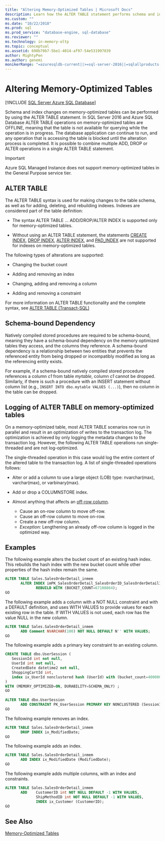 ```yaml
---
title: "Altering Memory-Optimized Tables | Microsoft Docs"
description: Learn how the ALTER TABLE statement performs schema and index changes on memory-optimized tables. Combine ADD, DROP, and ALTER operations in a single statement.
ms.custom: ""
ms.date: "10/22/2018"
ms.prod: sql
ms.prod_service: "database-engine, sql-database"
ms.reviewer: ""
ms.technology: in-memory-oltp
ms.topic: conceptual
ms.assetid: 690b70b7-5be1-4014-af97-54e531997839
author: MightyPen
ms.author: genemi
monikerRange: "=azuresqldb-current||>=sql-server-2016||=sqlallproducts-allversions||>=sql-server-linux-2017||=azuresqldb-mi-current"
---
```

# Altering Memory-Optimized Tables

[!INCLUDE [SQL Server Azure SQL Database](../../includes/applies-to-version/sql-asdb.md)]

Schema and index changes on memory-optimized tables can be performed by using the ALTER TABLE statement. In SQL Server 2016 and Azure SQL Database ALTER TABLE operations on memory-optimized tables are OFFLINE, meaning that the table is not available for querying while the operation is in progress. The database application can continue to run, and any operation that is accessing the table is blocked until the alteration process is completed. It is possible to combine multiple ADD, DROP or ALTER operations in a single ALTER TABLE statement.

> [!IMPORTANT]
> Azure SQL Managed Instance does not support memory-optimized tables in the General Purpose service tier.
  
## ALTER TABLE  

The ALTER TABLE syntax is used for making changes to the table schema, as well as for adding, deleting, and rebuilding indexes. Indexes are considered part of the table definition:  
  
- The syntax ALTER TABLE ... ADD/DROP/ALTER INDEX is supported only for memory-optimized tables.  
  
- Without using an ALTER TABLE statement, the statements [CREATE INDEX](../../t-sql/statements/create-index-transact-sql.md), [DROP INDEX](../../t-sql/statements/drop-index-transact-sql.md), [ALTER INDEX](../../t-sql/statements/alter-index-transact-sql.md), and [PAD_INDEX](../../t-sql/statements/alter-table-index-option-transact-sql.md) are not supported for indexes on memory-optimized tables.  
  
The following types of alterations are supported:  
  
- Changing the bucket count  
  
- Adding and removing an index  
  
- Changing, adding and removing a column  
  
- Adding and removing a constraint  
  
 For more information on ALTER TABLE functionality and the complete syntax, see [ALTER TABLE &#40;Transact-SQL&#41;](../../t-sql/statements/alter-table-transact-sql.md)  
  
## Schema-bound Dependency

 Natively compiled stored procedures are required to be schema-bound, meaning they have a schema-bound dependency on the memory optimized tables they access, and the columns they reference. A schema-bound dependency is a relationship between two entities that prevents the referenced entity from being dropped or incompatibly modified as long as the referencing entity exists.  
  
 For example, if a schema-bound natively compiled stored procedure references a column *c1* from table *mytable*, column *c1* cannot be dropped. Similarly, if there is such a procedure with an INSERT statement without column list (e.g., `INSERT INTO dbo.mytable VALUES (...)`), then no column in the table can be dropped.  

## Logging of ALTER TABLE on memory-optimized tables

On a memory-optimized table, most ALTER TABLE scenarios now run in parallel and result in an optimization of writes to the transaction log. The optimization is achieved by only logging the metadata changes to the transaction log. However, the following ALTER TABLE operations run single-threaded and are not log-optimized.

The single-threaded operation in this case would log the entire content of the altered table to the transaction log. A list of single-threaded operations follows:

- Alter or add a column to use a large object (LOB) type: nvarchar(max), varchar(max), or varbinary(max).

- Add or drop a COLUMNSTORE index.

- Almost anything that affects an [off-row column](../../relational-databases/in-memory-oltp/supported-data-types-for-in-memory-oltp.md).

  - Cause an on-row column to move off-row.
  - Cause an off-row column to move on-row.
  - Create a new off-row column.
  - *Exception:* Lengthening an already off-row column is logged in the optimized way.
  
## Examples

The following example alters the bucket count of an existing hash index. This rebuilds the hash index with the new bucket count while other properties of the hash index remain the same.  

```sql
ALTER TABLE Sales.SalesOrderDetail_inmem
       ALTER INDEX imPK_SalesOrderDetail_SalesOrderID_SalesOrderDetailID  
              REBUILD WITH (BUCKET_COUNT=67108864);  
GO
```

The following example adds a column with a NOT NULL constraint and with a DEFAULT definition, and uses WITH VALUES to provide values for each existing row in the table. If WITH VALUES is not used, each row has the value NULL in the new column.  

```sql
ALTER TABLE Sales.SalesOrderDetail_inmem  
       ADD Comment NVARCHAR(100) NOT NULL DEFAULT N'' WITH VALUES;  
GO
```

The following example adds a primary key constraint to an existing column.  

```sql
CREATE TABLE dbo.UserSession (
   SessionId int not null,
   UserId int not null,
   CreatedDate datetime2 not null,
   ShoppingCartId int,
   index ix_UserId nonclustered hash (UserId) with (bucket_count=400000)
)
WITH (MEMORY_OPTIMIZED=ON, DURABILITY=SCHEMA_ONLY) ;  
GO  
  
ALTER TABLE dbo.UserSession  
       ADD CONSTRAINT PK_UserSession PRIMARY KEY NONCLUSTERED (SessionId);  
GO
```

The following example removes an index.  

```sql
ALTER TABLE Sales.SalesOrderDetail_inmem  
       DROP INDEX ix_ModifiedDate;  
GO
```  

The following example adds an index.  

```sql  
ALTER TABLE Sales.SalesOrderDetail_inmem  
       ADD INDEX ix_ModifiedDate (ModifiedDate);  
GO  
```  

The following example adds multiple columns, with an index and constraints.  

```sql
ALTER TABLE Sales.SalesOrderDetail_inmem  
       ADD    CustomerID int NOT NULL DEFAULT -1 WITH VALUES,  
              ShipMethodID int NOT NULL DEFAULT -1 WITH VALUES,  
              INDEX ix_Customer (CustomerID);  
GO  
```

<a name="logging-of-alter-table-on-memory-optimized-tables-124"></a>

## See Also  

[Memory-Optimized Tables](../../relational-databases/in-memory-oltp/memory-optimized-tables.md)  

